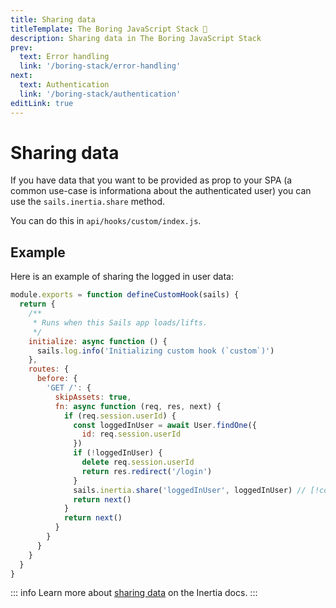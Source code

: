 ```yaml
---
title: Sharing data
titleTemplate: The Boring JavaScript Stack 🥱
description: Sharing data in The Boring JavaScript Stack
prev:
  text: Error handling
  link: '/boring-stack/error-handling'
next:
  text: Authentication
  link: '/boring-stack/authentication'
editLink: true
---
```


# Sharing data

If you have data that you want to be provided as prop to your SPA (a common use-case is informationa about the authenticated user) you can use the `sails.inertia.share` method.

You can do this in `api/hooks/custom/index.js`.

## Example

Here is an example of sharing the logged in user data:

```js
module.exports = function defineCustomHook(sails) {
  return {
    /**
     * Runs when this Sails app loads/lifts.
     */
    initialize: async function () {
      sails.log.info('Initializing custom hook (`custom`)')
    },
    routes: {
      before: {
        'GET /': {
          skipAssets: true,
          fn: async function (req, res, next) {
            if (req.session.userId) {
              const loggedInUser = await User.findOne({
                id: req.session.userId
              })
              if (!loggedInUser) {
                delete req.session.userId
                return res.redirect('/login')
              }
              sails.inertia.share('loggedInUser', loggedInUser) // [!code focus]
              return next()
            }
            return next()
          }
        }
      }
    }
  }
}
```

::: info
Learn more about [sharing data](https://inertiajs.com/shared-data) on the Inertia docs.
:::
